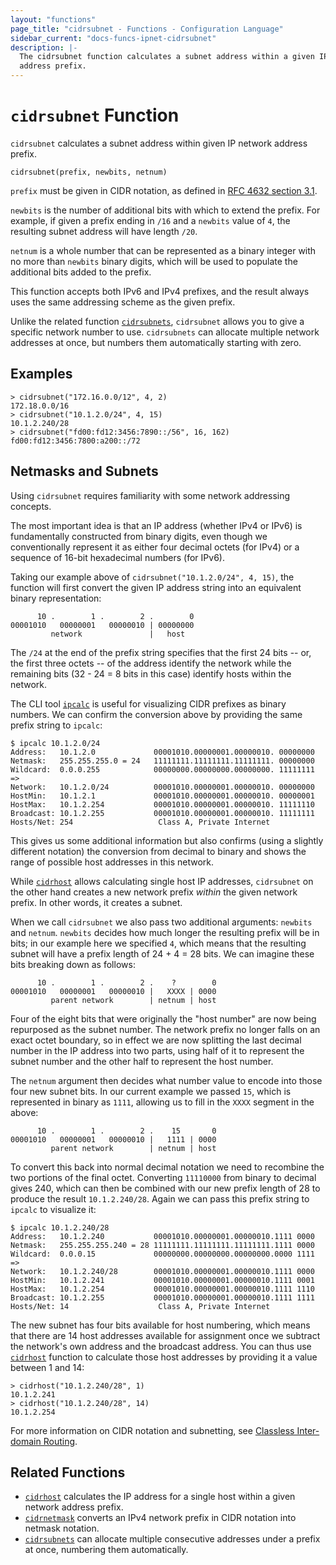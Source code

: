 ```yaml
---
layout: "functions"
page_title: "cidrsubnet - Functions - Configuration Language"
sidebar_current: "docs-funcs-ipnet-cidrsubnet"
description: |-
  The cidrsubnet function calculates a subnet address within a given IP network
  address prefix.
---
```


# `cidrsubnet` Function

`cidrsubnet` calculates a subnet address within given IP network address prefix.

```hcl
cidrsubnet(prefix, newbits, netnum)
```

`prefix` must be given in CIDR notation, as defined in
[RFC 4632 section 3.1](https://tools.ietf.org/html/rfc4632#section-3.1).

`newbits` is the number of additional bits with which to extend the prefix.
For example, if given a prefix ending in `/16` and a `newbits` value of
`4`, the resulting subnet address will have length `/20`.

`netnum` is a whole number that can be represented as a binary integer with
no more than `newbits` binary digits, which will be used to populate the
additional bits added to the prefix.

This function accepts both IPv6 and IPv4 prefixes, and the result always uses
the same addressing scheme as the given prefix.

Unlike the related function [`cidrsubnets`](./cidrsubnets.md), `cidrsubnet`
allows you to give a specific network number to use. `cidrsubnets` can allocate
multiple network addresses at once, but numbers them automatically starting
with zero.

## Examples

```
> cidrsubnet("172.16.0.0/12", 4, 2)
172.18.0.0/16
> cidrsubnet("10.1.2.0/24", 4, 15)
10.1.2.240/28
> cidrsubnet("fd00:fd12:3456:7890::/56", 16, 162)
fd00:fd12:3456:7800:a200::/72
```

## Netmasks and Subnets

Using `cidrsubnet` requires familiarity with some network addressing concepts.

The most important idea is that an IP address (whether IPv4 or IPv6) is
fundamentally constructed from binary digits, even though we conventionally
represent it as either four decimal octets (for IPv4) or a sequence of 16-bit
hexadecimal numbers (for IPv6).

Taking our example above of `cidrsubnet("10.1.2.0/24", 4, 15)`, the function
will first convert the given IP address string into an equivalent binary
representation:

```
      10 .        1 .        2 .        0
00001010   00000001   00000010 | 00000000
         network               |   host
```

The `/24` at the end of the prefix string specifies that the first 24
bits -- or, the first three octets -- of the address identify the network
while the remaining bits (32 - 24 = 8 bits in this case) identify hosts
within the network.

The CLI tool [`ipcalc`](https://gitlab.com/ipcalc/ipcalc) is useful for
visualizing CIDR prefixes as binary numbers. We can confirm the conversion
above by providing the same prefix string to `ipcalc`:

```
$ ipcalc 10.1.2.0/24
Address:   10.1.2.0             00001010.00000001.00000010. 00000000
Netmask:   255.255.255.0 = 24   11111111.11111111.11111111. 00000000
Wildcard:  0.0.0.255            00000000.00000000.00000000. 11111111
=>
Network:   10.1.2.0/24          00001010.00000001.00000010. 00000000
HostMin:   10.1.2.1             00001010.00000001.00000010. 00000001
HostMax:   10.1.2.254           00001010.00000001.00000010. 11111110
Broadcast: 10.1.2.255           00001010.00000001.00000010. 11111111
Hosts/Net: 254                   Class A, Private Internet
```

This gives us some additional information but also confirms (using a slightly
different notation) the conversion from decimal to binary and shows the range
of possible host addresses in this network.

While [`cidrhost`](./cidrhost.md) allows calculating single host IP addresses,
`cidrsubnet` on the other hand creates a new network prefix _within_ the given
network prefix. In other words, it creates a subnet.

When we call `cidrsubnet` we also pass two additional arguments: `newbits` and
`netnum`. `newbits` decides how much longer the resulting prefix will be in
bits; in our example here we specified `4`, which means that the resulting
subnet will have a prefix length of 24 + 4 = 28 bits. We can imagine these
bits breaking down as follows:

```
      10 .        1 .        2 .    ?        0
00001010   00000001   00000010 |   XXXX | 0000
         parent network        | netnum | host
```

Four of the eight bits that were originally the "host number" are now being
repurposed as the subnet number. The network prefix no longer falls on an
exact octet boundary, so in effect we are now splitting the last decimal number
in the IP address into two parts, using half of it to represent the subnet
number and the other half to represent the host number.

The `netnum` argument then decides what number value to encode into those
four new subnet bits. In our current example we passed `15`, which is
represented in binary as `1111`, allowing us to fill in the `XXXX` segment
in the above:

```
      10 .        1 .        2 .    15       0
00001010   00000001   00000010 |   1111 | 0000
         parent network        | netnum | host
```

To convert this back into normal decimal notation we need to recombine the
two portions of the final octet. Converting `11110000` from binary to decimal
gives 240, which can then be combined with our new prefix length of 28 to
produce the result `10.1.2.240/28`. Again we can pass this prefix string to
`ipcalc` to visualize it:

```
$ ipcalc 10.1.2.240/28
Address:   10.1.2.240           00001010.00000001.00000010.1111 0000
Netmask:   255.255.255.240 = 28 11111111.11111111.11111111.1111 0000
Wildcard:  0.0.0.15             00000000.00000000.00000000.0000 1111
=>
Network:   10.1.2.240/28        00001010.00000001.00000010.1111 0000
HostMin:   10.1.2.241           00001010.00000001.00000010.1111 0001
HostMax:   10.1.2.254           00001010.00000001.00000010.1111 1110
Broadcast: 10.1.2.255           00001010.00000001.00000010.1111 1111
Hosts/Net: 14                    Class A, Private Internet
```

The new subnet has four bits available for host numbering, which means
that there are 14 host addresses available for assignment once we subtract
the network's own address and the broadcast address. You can thus use
[`cidrhost`](./cidrhost.md) function to calculate those host addresses by
providing it a value between 1 and 14:

```
> cidrhost("10.1.2.240/28", 1)
10.1.2.241
> cidrhost("10.1.2.240/28", 14)
10.1.2.254
```

For more information on CIDR notation and subnetting, see
[Classless Inter-domain Routing](https://en.wikipedia.org/wiki/Classless_Inter-Domain_Routing).

## Related Functions

* [`cidrhost`](./cidrhost.md) calculates the IP address for a single host
  within a given network address prefix.
* [`cidrnetmask`](./cidrnetmask.md) converts an IPv4 network prefix in CIDR
  notation into netmask notation.
* [`cidrsubnets`](./cidrsubnets.md) can allocate multiple consecutive
  addresses under a prefix at once, numbering them automatically.
